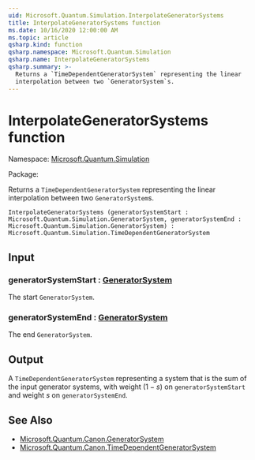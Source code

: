 ```yaml
---
uid: Microsoft.Quantum.Simulation.InterpolateGeneratorSystems
title: InterpolateGeneratorSystems function
ms.date: 10/16/2020 12:00:00 AM
ms.topic: article
qsharp.kind: function
qsharp.namespace: Microsoft.Quantum.Simulation
qsharp.name: InterpolateGeneratorSystems
qsharp.summary: >-
  Returns a `TimeDependentGeneratorSystem` representing the linear
  interpolation between two `GeneratorSystem`s.
---
```


# InterpolateGeneratorSystems function

Namespace: [Microsoft.Quantum.Simulation](xref:Microsoft.Quantum.Simulation)

Package: [](https://nuget.org/packages/)


Returns a `TimeDependentGeneratorSystem` representing the linearinterpolation between two `GeneratorSystem`s.

```Q#
InterpolateGeneratorSystems (generatorSystemStart : Microsoft.Quantum.Simulation.GeneratorSystem, generatorSystemEnd : Microsoft.Quantum.Simulation.GeneratorSystem) : Microsoft.Quantum.Simulation.TimeDependentGeneratorSystem
```


## Input

### generatorSystemStart : [GeneratorSystem](xref:Microsoft.Quantum.Simulation.GeneratorSystem)

The start `GeneratorSystem`.


### generatorSystemEnd : [GeneratorSystem](xref:Microsoft.Quantum.Simulation.GeneratorSystem)

The end `GeneratorSystem`.



## Output

A `TimeDependentGeneratorSystem` representing a system that is thesum of the input generator systems, with weight $(1-s)$ on`generatorSystemStart` and weight $s$ on `generatorSystemEnd`.

## See Also

- [Microsoft.Quantum.Canon.GeneratorSystem](xref:Microsoft.Quantum.Canon.GeneratorSystem)
- [Microsoft.Quantum.Canon.TimeDependentGeneratorSystem](xref:Microsoft.Quantum.Canon.TimeDependentGeneratorSystem)